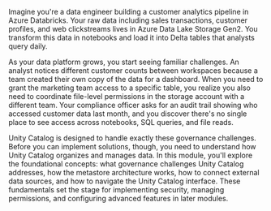 Imagine you're a data engineer building a customer analytics pipeline in Azure Databricks. Your raw data including sales transactions, customer profiles, and web clickstreams lives in Azure Data Lake Storage Gen2. You transform this data in notebooks and load it into Delta tables that analysts query daily.

As your data platform grows, you start seeing familiar challenges. An analyst notices different customer counts between workspaces because a team created their own copy of the data for a dashboard. When you need to grant the marketing team access to a specific table, you realize you also need to coordinate file-level permissions in the storage account with a different team. Your compliance officer asks for an audit trail showing who accessed customer data last month, and you discover there's no single place to see access across notebooks, SQL queries, and file reads.

Unity Catalog is designed to handle exactly these governance challenges. Before you can implement solutions, though, you need to understand how Unity Catalog organizes and manages data. In this module, you'll explore the foundational concepts: what governance challenges Unity Catalog addresses, how the metastore architecture works, how to connect external data sources, and how to navigate the Unity Catalog interface. These fundamentals set the stage for implementing security, managing permissions, and configuring advanced features in later modules.
